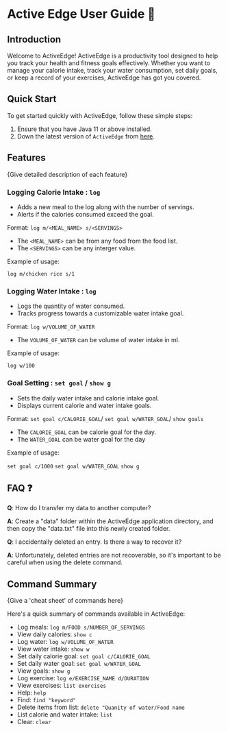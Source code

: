 # Active Edge User Guide 💪

## Introduction

Welcome to ActiveEdge! ActiveEdge is a productivity tool 
designed to help you track your health and fitness goals
effectively. Whether you want to manage your calorie 
intake, track your water consumption, set daily goals,
or keep a record of your exercises, ActiveEdge has got
you covered.

## Quick Start

To get started quickly with ActiveEdge, 
follow these simple steps:

1. Ensure that you have Java 11 or above installed.
1. Down the latest version of `ActiveEdge` from [here](http://link.to/duke).

## Features 

{Give detailed description of each feature}

### Logging Calorie Intake : `log`
- Adds a new meal to the log along with the number of servings.
- Alerts if the calories consumed exceed the goal.

Format: `log m/<MEAL_NAME> s/<SERVINGS>`

* The `<MEAL_NAME>` can be from any food from the food list.
* The `<SERVINGS>` can be any interger value.  

Example of usage: 

`log m/chicken rice s/1`

### Logging Water Intake : `log`
- Logs the quantity of water consumed.
- Tracks progress towards a customizable water intake goal.

Format: `log w/VOLUME_OF_WATER`

* The `VOLUME_OF_WATER` can be volume of water intake in ml.

Example of usage:

`log w/100`

### Goal Setting : `set goal` / `show g`
- Sets the daily water intake and calorie intake goal.
- Displays current calorie and water intake goals.

Format: `set goal c/CALORIE_GOAL`/ `set goal w/WATER_GOAL`/ `show goals`

* The `CALORIE_GOAL` can be calorie goal for the day.
* The `WATER_GOAL` can be water goal for the day

Example of usage:

`set goal c/1000`
`set goal w/WATER_GOAL`
`show g`

## FAQ ❓

**Q**: How do I transfer my data to another computer? 

**A**:
Create a "data" folder within the ActiveEdge application directory, 
and then copy the "data.txt" file into this newly created folder.

**Q**: I accidentally deleted an entry. Is there a way to recover it?

**A**: Unfortunately, deleted entries are not recoverable, so it's 
important to be careful when using the delete command.



## Command Summary

{Give a 'cheat sheet' of commands here}

Here's a quick summary of commands available in ActiveEdge:

* Log meals: `log m/FOOD s/NUMBER_OF_SERVINGS`
* View daily calories: `show c`
* Log water: `log w/VOLUME_OF_WATER`
* View water intake: `show w`
* Set daily calorie goal: `set goal c/CALORIE_GOAL`
* Set daily water goal: `set goal w/WATER_GOAL`
* View goals: `show g`
* Log exercise: `log e/EXERCISE_NAME d/DURATION`
* View exercises: `list exercises`
* Help: `help`
* Find: `find "keyword"`
* Delete items from list: `delete "Quanity of water/Food name`
* List calorie and water intake: `list`
* Clear: `clear`
